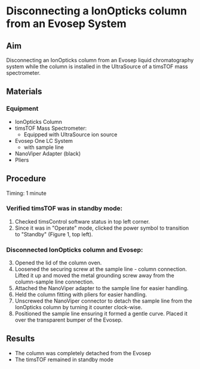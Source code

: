 # Disconnecting a IonOpticks column from an Evosep System

## Aim
Disconnecting an IonOpticks column from an Evosep liquid chromatography system while the column is installed in the UltraSource of a timsTOF mass spectrometer.


## Materials

### Equipment
- IonOpticks Column
- timsTOF Mass Spectrometer:
  - Equipped with UltraSource ion source
- Evosep One LC System
  - with sample line
- NanoViper Adapter (black)
- Pliers


## Procedure
Timing: 1 minute

### Verified timsTOF was in standby mode:
1. Checked timsControl software status in top left corner.
2. Since it was in "Operate" mode, clicked the power symbol to transition to "Standby" (Figure 1, top left).

### Disconnected IonOpticks column and Evosep:
3. Opened the lid of the column oven.
4. Loosened the securing screw at the sample line - column connection. Lifted it up and moved the metal grounding screw away from the column-sample line connection.
5. Attached the NanoViper adapter to the sample line for easier handling.
6. Held the column fitting with pliers for easier handling.
7. Unscrewed the NanoViper connector to detach the sample line from the IonOpticks column by turning it counter clock-wise.
8. Positioned the sample line ensuring it formed a gentle curve. Placed it over the transparent bumper of the Evosep.


## Results
- The column was completely detached from the Evosep
- The timsTOF remained in standby mode
